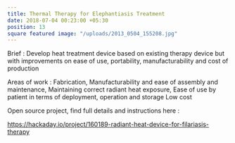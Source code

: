 ```yaml
---
title: Thermal Therapy for Elephantiasis Treatment
date: 2018-07-04 00:23:00 +05:30
position: 13
square featured image: "/uploads/2013_0504_155208.jpg"
---
```


Brief : Develop heat treatment device based on existing therapy device but with improvements on ease of use, portability, manufacturability and cost of production

Areas of work :
Fabrication,
Manufacturability and ease of assembly and maintenance,
Maintaining correct radiant heat exposure,
Ease of use by patient in terms of deployment, operation and storage
Low cost

Open source project, find full details and instructions here :

https://hackaday.io/project/160189-radiant-heat-device-for-filariasis-therapy